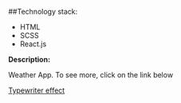 ##Technology stack:
<ul><li>HTML</li>
  <li>SCSS</li>
  <li>React.js</li>
</ul>

<strong>Description:</strong>
<p>Weather App. To see more, click on the link below </p>
<a href="https://adriantech.github.io/typewriter-effect/" target="_blank">Typewriter effect</a>
